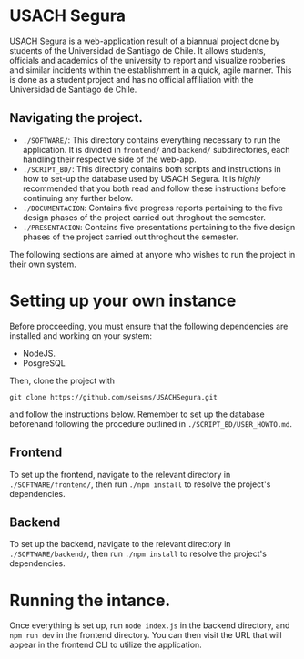 # USACH Segura
USACH Segura is a web-application result of a biannual project done by
students of the Universidad de Santiago de Chile. It allows students,
officials and academics of the university to report and visualize
robberies and similar incidents within the establishment in a
quick, agile manner. This is done as a student project and has no
official affiliation with the Universidad de Santiago de Chile.

## Navigating the project.

- `./SOFTWARE/`: This directory contains everything necessary to run the application.
It is divided in `frontend/` and `backend/` subdirectories, each handling their
respective side of the web-app.
- `./SCRIPT_BD/`: This directory contains both scripts and instructions in how to
set-up the database used by USACH Segura. It is *highly* recommended that you both
read and follow these instructions before continuing any further below.
- `./DOCUMENTACION`: Contains five progress reports pertaining to the five design
phases of the project carried out throghout the semester.
- `./PRESENTACION`: Contains five presentations pertaining to the five design
phases of the project carried out throghout the semester.


The following sections are aimed at anyone who wishes to run the project in their own
system.

# Setting up your own instance
Before procceeding, you must ensure that the following dependencies
are installed and working on your system:

- NodeJS.
- PosgreSQL

Then, clone the project with

    git clone https://github.com/seisms/USACHSegura.git

and follow the instructions below. Remember to set up the database beforehand
following the procedure outlined in `./SCRIPT_BD/USER_HOWTO.md`.

## Frontend
To set up the frontend, navigate to the relevant directory in `./SOFTWARE/frontend/`, then run
`./npm install` to resolve the project's dependencies.

## Backend
To set up the backend, navigate to the relevant directory in `./SOFTWARE/backend/`, then run
`./npm install` to resolve the project's dependencies.

# Running the intance.
Once everything is set up, run `node index.js` in the backend directory, and `npm run dev` in the frontend directory.
You can then visit the URL that will appear in the frontend CLI to utilize the application.
